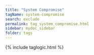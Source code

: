 ```yaml
---
title: "System Compromise"
tagName: system-compromise
search: exclude
permalink: tag_system_compromise.html
sidebar: mydoc_sidebar
folder: tags
---
```

{% include taglogic.html %}